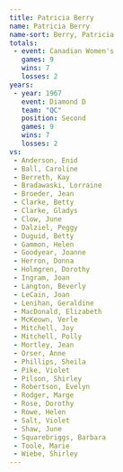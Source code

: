```yaml
---
title: Patricia Berry
name: Patricia Berry
name-sort: Berry, Patricia
totals:
 - event: Canadian Women's
   games: 9
   wins: 7
   losses: 2
years:
 - year: 1967
   event: Diamond D
   team: "QC"
   position: Second
   games: 9
   wins: 7
   losses: 2
vs:
 - Anderson, Enid
 - Ball, Caroline
 - Berreth, Kay
 - Bradawaski, Lorraine
 - Broeder, Jean
 - Clarke, Betty
 - Clarke, Gladys
 - Clow, June
 - Dalziel, Peggy
 - Duguid, Betty
 - Gammon, Helen
 - Goodyear, Joanne
 - Herron, Donna
 - Holmgren, Dorothy
 - Ingram, Joan
 - Langton, Beverly
 - LeCain, Joan
 - Lenihan, Geraldine
 - MacDonald, Elizabeth
 - McKeown, Verle
 - Mitchell, Joy
 - Mitchell, Polly
 - Mortley, Jean
 - Orser, Anne
 - Phillips, Sheila
 - Pike, Violet
 - Pilson, Shirley
 - Robertson, Evelyn
 - Rodger, Marge
 - Rose, Dorothy
 - Rowe, Helen
 - Salt, Violet
 - Shaw, June
 - Squarebriggs, Barbara
 - Toole, Marie
 - Wiebe, Shirley
---
```

